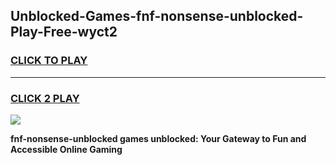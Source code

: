 
## Unblocked-Games-fnf-nonsense-unblocked-Play-Free-wyct2
<h3>
<a href="https://premium76.site?title=fnf-nonsense-unblocked&ref=23A">CLICK TO PLAY</a></h3>
<hr>

<h3>
<a href="https://premium76.site?title=fnf-nonsense-unblocked&ref=23A">CLICK 2 PLAY</a>
  
</h3>

<a href="https://premium76.site?title=fnf-nonsense-unblocked&ref=23A"><img src="https://clearcache.store/games.png"></a>


**fnf-nonsense-unblocked games unblocked: Your Gateway to Fun and Accessible Online Gaming**
